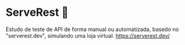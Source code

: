 # ServeRest 🐝
Estudo de teste de API de forma manual ou automatizada, basedo no "serverest.dev", simulando uma loja virtual.
https://serverest.dev/
